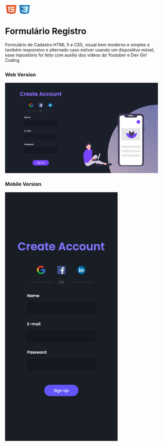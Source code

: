 <div>
<img align="center" alt="Daniel-HTML" height="30" width="40" src="https://raw.githubusercontent.com/devicons/devicon/master/icons/html5/html5-original.svg">
<img align="center" alt="Daniel-CSS" height="30" width="40" src="https://raw.githubusercontent.com/devicons/devicon/master/icons/css3/css3-original.svg">  
</div>

# Formulário Registro
 Formulário de Cadastro HTML 5 e CSS, visual bem moderno e simples e também responsivo e alternado caso estiver usando um dispositivo móvel, esse repositório foi feito com auxilio dos vídeos da Youtuber e Dev Girl Coding

 ##
 
### Web Version
<img src="assets/final.png" alt="Web Version"/>

### Mobile Version
<img src="assets/final-mobile.png" alt="Mobile Version"/>
